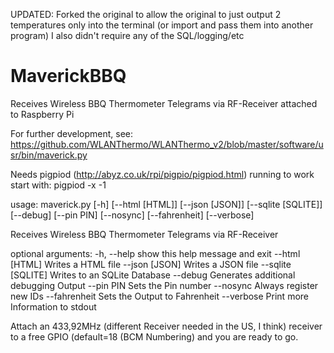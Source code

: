 UPDATED:
Forked the original to allow the original to just output 2 temperatures only into the terminal (or import and pass them into another program)  I also didn't require any of the SQL/logging/etc




# MaverickBBQ
Receives Wireless BBQ Thermometer Telegrams via RF-Receiver attached to Raspberry Pi

For further development, see:
https://github.com/WLANThermo/WLANThermo_v2/blob/master/software/usr/bin/maverick.py

Needs pigpiod (http://abyz.co.uk/rpi/pigpio/pigpiod.html) running to work
start with: pigpiod -x -1


usage: maverick.py [-h] [--html [HTML]] [--json [JSON]] [--sqlite [SQLITE]]
                   [--debug] [--pin PIN] [--nosync] [--fahrenheit] [--verbose]

Receives Wireless BBQ Thermometer Telegrams via RF-Receiver

optional arguments:
  -h, --help         show this help message and exit
  --html [HTML]      Writes a HTML file
  --json [JSON]      Writes a JSON file
  --sqlite [SQLITE]  Writes to an SQLite Database
  --debug            Generates additional debugging Output
  --pin PIN          Sets the Pin number
  --nosync           Always register new IDs
  --fahrenheit       Sets the Output to Fahrenheit
  --verbose          Print more Information to stdout

  Attach an 433,92MHz (different Receiver needed in the US, I think) receiver to a free GPIO (default=18 (BCM Numbering) and you are ready to go.
